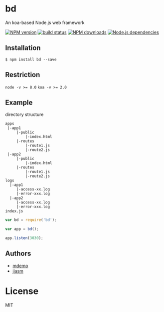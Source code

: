 # bd
An koa-based Node.js web framework

[![NPM version][npm-image]][npm-url]
[![build status][travis-image]][travis-url]
[![NPM downloads][downloads-image]][npm-url]
[![Node.js dependencies][david-image]][david-url]


## Installation

```
$ npm install bd --save
```

## Restriction

`node -v >= 8.0`
`koa -v >= 2.0`

## Example

directory structure

```text
apps
 |-app1
     |-public
         |-index.html
     |-routes
         |-route1.js
         |-route2.js
 |-app2
     |-public
         |-index.html
     |-routes
         |-route1.js
         |-route2.js
logs
  |-app1
     |-access-xx.log
     |-error-xxx.log
  |-app2
     |-access-xx.log
     |-error-xxx.log         
index.js        
```

```javascript
var bd = require('bd');

var app = bd();

app.listen(3030);

```


## Authors

  - [mdemo](https://github.com/demohi)
  - [jiasm](https://github.com/jiasm)

# License

  MIT
  
[npm-image]: https://img.shields.io/npm/v/bd.svg?style=flat-square
[npm-url]: https://npmjs.org/package/bd
[travis-image]: https://img.shields.io/travis/demohi/bd/master.svg?style=flat-square
[travis-url]: https://travis-ci.org/demohi/bd
[downloads-image]: https://img.shields.io/npm/dm/bd.svg?style=flat-square
[david-image]: https://img.shields.io/david/demohi/bd.svg?style=flat-square
[david-url]: https://david-dm.org/demohi/bd
